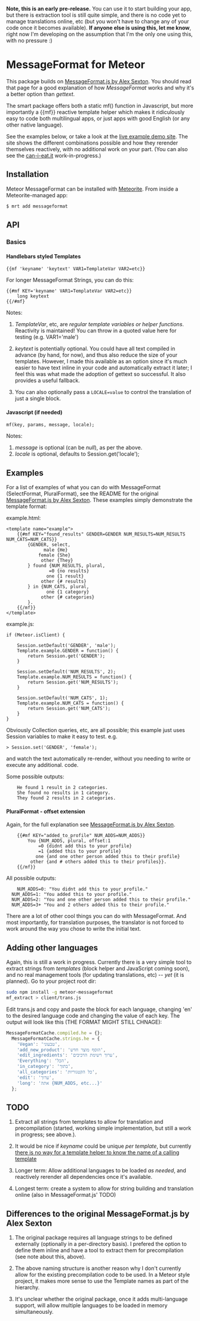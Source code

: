 **Note, this is an early pre-release.**  You can use it to start building your app, but
there is extraction tool is still quite simple, and there is no code yet to manage
translations online, etc (but you won't have to change any of your code once it becomes available).  **If anyone else is using this, let me know**, right now I'm developing on the assumption that I'm the only one using this, with no pressure :)

# MessageFormat for Meteor

This package builds on [MessageFormat.js by Alex Sexton](https://github.com/SlexAxton/messageformat.js/).  You should read that page for a good explanation of how *MessageFormat* works and why it's a better option than *gettext*.

The smart package offers both a static mf() function in Javascript, but more importantly a {{mf}} reactive template helper which makes it ridiculously easy to code both multilingual apps, or just apps with good English (or any other native language).

See the examples below, or take a look at the [live example demo site](http://messageformat.meteor.com/).  The site shows the different combinations possible and how they rerender themselves reactively, with no additional work
on your part.  (You can also see the [can-i-eat.it](http://www.can-i-eat.it/) work-in-progress.)


## Installation

Meteor MessageFormat can be installed with [Meteorite](https://github.com/oortcloud/meteorite/). From inside a Meteorite-managed app:

``` sh
$ mrt add messageformat
```

## API

### Basics

#### Handlebars styled Templates

```
{{mf 'keyname' 'keytext' VAR1=TemplateVar VAR2=etc}}
```

For longer MessageFormat Strings, you can do this:
```
{{#mf KEY='keyname' VAR1=TemplateVar VAR2=etc}}
    long keytext
{{/#mf}
```

Notes:

1. *TemplateVar*, etc, are *regular template variables or helper functions*.  Reactivity is maintained!  You can throw in a quoted value here for testing (e.g. VAR1='male')

2. *keytext* is potentially optional.  You could have all text compiled in advance (by hand, for now), and thus also reduce the size of your templates.  However, I made this available as an option since it's much easier to have text inline in your code and automatically extract it later; I feel this was what made the adoption of gettext so successful.  It also provides a useful fallback.

3. You can also optionally pass a `LOCALE=value` to control the translation of just a single block.
 
#### Javascript (if needed)

```
mf(key, params, message, locale);
```

Notes:

1. *message* is optional (can be *null*), as per the above.
2. *locale* is optional, defaults to Session.get('locale');
 
## Examples

For a list of examples of what you can do with MessageFormat (SelectFormat, PluralFormat), see the README for the original 
[MessageFormat.js by Alex Sexton](https://github.com/SlexAxton/messageformat.js/).  These examples simply demonstrate the template format:

example.html:
```
<template name="example">
    {{#mf KEY="found_results" GENDER=GENDER NUM_RESULTS=NUM_RESULTS NUM_CATS=NUM_CATS}}
        {GENDER, select,
              male {He}
            female {She}
             other {They}
        } found {NUM_RESULTS, plural,
                =0 {no results}
               one {1 result}
             other {# results}
        } in {NUM_CATS, plural,
               one {1 category}
             other {# categories}
        }.
    {{/mf}}
</template>
```

example.js:
```
if (Meteor.isClient) {

    Session.setDefault('GENDER', 'male');
    Template.example.GENDER = function() {
        return Session.get('GENDER');
    }

    Session.setDefault('NUM_RESULTS', 2);
    Template.example.NUM_RESULTS = function() {
        return Session.get('NUM_RESULTS');
    }
    
    Session.setDefault('NUM_CATS', 1);
    Template.example.NUM_CATS = function() {
        return Session.get('NUM_CATS');
    }
}
```
Obviously Collection queries, etc, are all possible; this example just uses Session variables to make it easy to test.  e.g.

```
> Session.set('GENDER', 'female');
```

and watch the text automatically re-render, without you needing to write or execute any additional. code.

Some possible outputs:
```
    He found 1 result in 2 categories.
    She found no results in 1 category.
    They found 2 results in 2 categories.
```

#### PluralFormat - offset extension

Again, for the full explanation see [MessageFormat.js by Alex Sexton](https://github.com/SlexAxton/messageformat.js/).

```
    {{#mf KEY="added_to_profile" NUM_ADDS=NUM_ADDS}}
        You {NUM_ADDS, plural, offset:1
            =0 {didnt add this to your profile}
            =1 {added this to your profile}
           one {and one other person added this to their profile}
         other {and # others added this to their profiles}}.      
    {{/mf}}
```

All possible outputs:
```
    NUM_ADDS=0: "You didnt add this to your profile."
  NUM_ADDS=1: "You added this to your profile."
  NUM_ADDS=2: "You and one other person added this to their profile."
  NUM_ADDS=3+ "You and 2 others added this to their profile."
```

There are a lot of other cool things you can do with MessageFormat.  And most importantly, for translation purposes, the translator is not forced to work around the way you chose to write the initial text.

## Adding other languages

Again, this is still a work in progress.  Currently there is a very simple tool to extract
strings from *templates* (block helper and JavaScript coming soon), and no real management tools (for updating translations, etc) -- *yet* (it is planned).  Go to your project root
dir:

```bash
sudo npm install -g meteor-messageformat
mf_extract > client/trans.js
```

Edit trans.js and copy and paste the block for each language, changing 'en' to the
desired language code and changing the value of each key.  The output will look like
this (THE FORMAT MIGHT STILL CHNAGE):

```js
MessageFormatCache.compiled.he = {};
  MessageFormatCache.strings.he = {
    'Vegan': 'טבעוני',
    'add_new_product': 'הוסף מוצר חדש',
    'edit_ingredients': 'ערוך רשימת הרכיבים',
    'Everything': 'הכל',
    'in_category': 'בתוך',
    'all_categories': 'כל הקטגוריות',
    'edit': 'ערוך',
    'long': 'אתה {NUM_ADDS, etc...}'
  };
```

## TODO

1. Extract all strings from templates to allow for translation and precompilation (started,
working simple implementation, but still a work in progress; see above.).

1. It would be nice if *keyname* could be unique *per template*, but currently [there is no way for a template helper to know the name of a calling template](https://github.com/meteor/meteor/issues/658)

1. Longer term: Allow additional languages to be loaded *as needed*, and reactively rerender all dependencies once it's available.

1. Longest term: create a system to allow for string building and translation online (also in MessageFormat.js' TODO)

## Differences to the original MessageFormat.js by Alex Sexton

1. The original package requires all language strings to be defined externally (optionally in a per-directory basis).  I prefered the option to define them inline and have a tool to extract them for precompilation (see note about this, above).

2. The above naming structure is another reason why I don't currently allow for the existing precompilation code to be used.  In a Meteor style project, it makes more sense to use the Template names as part of the hierarchy.

2. It's unclear whether the original package, once it adds multi-language support, will allow multiple languages to be loaded in memory simultaneously.
